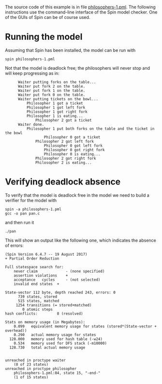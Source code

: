 The source code of this example is in file [philosophers-1.pml](philosophers-1.pml). The following instructions use the command-line interface of the Spin model checker. One of the GUIs of Spin can be of course used.

# Running the model
Assuming that Spin has been installed, the model can be run with

```
spin philosophers-1.pml
```

Not that the model is deadlock free; the philosophers will never stop and will keep progressing as in:

```
      Waiter putting forks on the table...
      Waiter put fork 2 on the table.
      Waiter put fork 1 on the table.
      Waiter put fork 0 on the table.
      Waiter putting tickets on the bowl...
          Philosopher 1 got a ticket
          Philosopher 1 got left fork
          Philosopher 1 got right fork
          Philosopher 1 is eating...
              Philosopher 2 got a ticket
      Waiter done.
          Philosopher 1 put both forks on the table and the ticket in the bowl
                  Philosopher 0 got a ticket
              Philosopher 2 got left fork
                  Philosopher 0 got left fork
                  Philosopher 0 got right fork
                  Philosopher 0 is eating...
              Philosopher 2 got right fork
              Philosopher 2 is eating...
```

# Verifying deadlock absence
To verify that the model is deadlock free  in the model we need to build a verifier for the model with

```
spin -a philosophers-1.pml
gcc -o pan pan.c
```

and then run it 

```
./pan
```

This will show an output like the following one, which indicates the absence of errors:

```
(Spin Version 6.4.7 -- 19 August 2017)
+ Partial Order Reduction

Full statespace search for:
	never claim         	- (none specified)
	assertion violations	+
	acceptance   cycles 	- (not selected)
	invalid end states	+

State-vector 112 byte, depth reached 243, errors: 0
      739 states, stored
      515 states, matched
     1254 transitions (= stored+matched)
        0 atomic steps
hash conflicts:         0 (resolved)

Stats on memory usage (in Megabytes):
    0.099	equivalent memory usage for states (stored*(State-vector + overhead))
    0.290	actual memory usage for states
  128.000	memory used for hash table (-w24)
    0.534	memory used for DFS stack (-m10000)
  128.730	total actual memory usage


unreached in proctype waiter
	(0 of 23 states)
unreached in proctype philosopher
	philosophers-1.pml:84, state 15, "-end-"
	(1 of 15 states)
```
